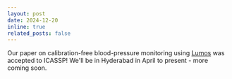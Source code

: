```yaml
---
layout: post
date: 2024-12-20
inline: true
related_posts: false
---
```

Our paper on calibration-free blood-pressure monitoring using <a href="/research">Lumos</a> was accepted to ICASSP! We'll be in  Hyderabad in April to present - more coming soon. 